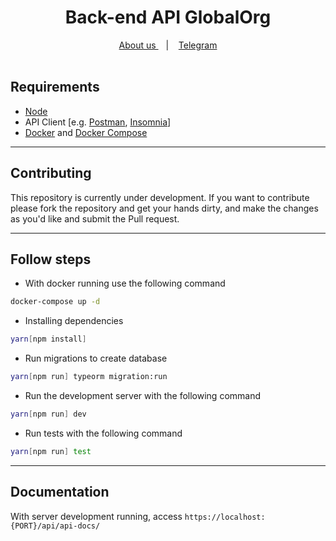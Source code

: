 <h1 align="center"> Back-end API GlobalOrg </h1>

<div align="center">
  <a href="https://sites.google.com/grupocpb.org/sitedosvoluntarios/quem-somos" target="_blank">
  About us
  </a>&nbsp;&nbsp;&nbsp;|&nbsp;&nbsp;&nbsp;
  <a href="https://t.me/VoluntariadoGrupoCPB" target="_blank">
  Telegram
  </a>
</div>

<br>

## Requirements

- [Node](https://nodejs.org/)
- API Client [e.g. [Postman](https://postman.com), [Insomnia](https://insomnia.rest/)]
- [Docker](https://www.docker.com/get-started) and [Docker Compose](https://docs.docker.com/compose/install/)

---

## Contributing

This repository is currently under development. If you want to contribute please fork the repository and get your hands dirty, and make the changes as you'd like and submit the Pull request.

---

## Follow steps

- With docker running use the following command

```bash
docker-compose up -d
```

- Installing dependencies

```bash
yarn[npm install]
```

- Run migrations to create database

```bash
yarn[npm run] typeorm migration:run
```

- Run the development server with the following command

```bash
yarn[npm run] dev
```

- Run tests with the following command

```bash
yarn[npm run] test
```

---

## Documentation

With server development running, access `https://localhost:{PORT}/api/api-docs/`
